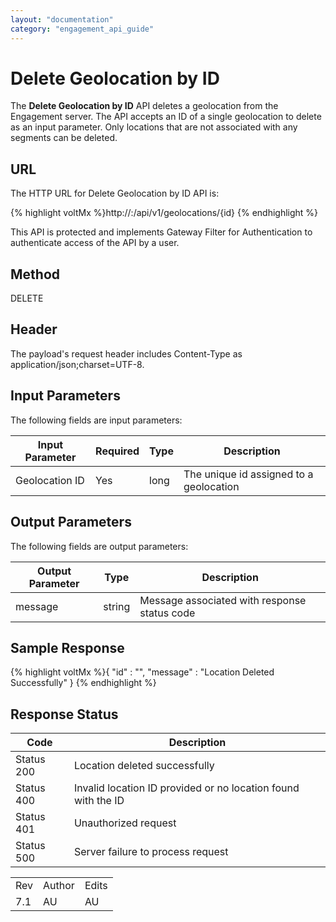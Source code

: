 ```yaml
---
layout: "documentation"
category: "engagement_api_guide"
---
```

                            


Delete Geolocation by ID
========================

The **Delete Geolocation by ID** API deletes a geolocation from the Engagement server. The API accepts an ID of a single geolocation to delete as an input parameter. Only locations that are not associated with any segments can be deleted.

URL
---

The HTTP URL for Delete Geolocation by ID API is:

{% highlight voltMx %}http://<host>:<port>/api/v1/geolocations/{id}
{% endhighlight %}

This API is protected and implements Gateway Filter for Authentication to authenticate access of the API by a user.

Method
------

DELETE

Header
------

The payload's request header includes Content-Type as application/json;charset=UTF-8.

Input Parameters
----------------

The following fields are input parameters:

  
| Input Parameter | Required | Type | Description |
| --- | --- | --- | --- |
| Geolocation ID | Yes | long | The unique id assigned to a geolocation |

Output Parameters
-----------------

The following fields are output parameters:

  
| Output Parameter | Type | Description |
| --- | --- | --- |
| message | string | Message associated with response status code |

Sample Response
---------------

{% highlight voltMx %}{
  "id" : "",
  "message" : "Location Deleted Successfully"
}
{% endhighlight %}

Response Status
---------------

  
| Code | Description |
| --- | --- |
| Status 200 | Location deleted successfully |
| Status 400 | Invalid location ID provided or no location found with the ID |
| Status 401 | Unauthorized request |
| Status 500 | Server failure to process request |

<table class="TableStyle-RevisionTable" cellspacing="0" style="mc-table-style: url('../Resources/TableStyles/RevisionTable.css');" data-mc-conditions="Default.HTML"><colgroup><col class="TableStyle-RevisionTable-Column-Column1"> <col class="TableStyle-RevisionTable-Column-Column1"> <col class="TableStyle-RevisionTable-Column-Column1"></colgroup><tbody><tr class="TableStyle-RevisionTable-Body-Body1"><td class="TableStyle-RevisionTable-BodyE-Column1-Body1">Rev</td><td class="TableStyle-RevisionTable-BodyE-Column1-Body1">Author</td><td class="TableStyle-RevisionTable-BodyD-Column1-Body1">Edits</td></tr><tr class="TableStyle-RevisionTable-Body-Body1"><td class="TableStyle-RevisionTable-BodyB-Column1-Body1">7.1</td><td class="TableStyle-RevisionTable-BodyB-Column1-Body1">AU</td><td class="TableStyle-RevisionTable-BodyA-Column1-Body1">AU</td></tr></tbody></table>
